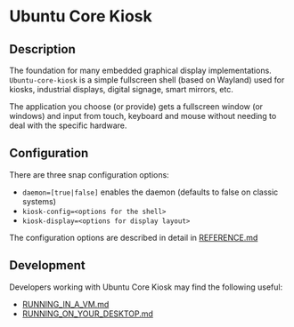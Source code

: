 # Ubuntu Core Kiosk

## Description

The foundation for many embedded graphical display implementations. `Ubuntu-core-kiosk` is a simple fullscreen shell (based on Wayland) used for kiosks, industrial displays, digital signage, smart mirrors, etc.

The application you choose (or provide) gets a fullscreen window (or windows) and input from touch, keyboard and mouse without needing to deal with the specific hardware.

## Configuration

There are three snap configuration options:

* `daemon=[true|false]` enables the daemon (defaults to false on classic systems)
* `kiosk-config=<options for the shell>`
* `kiosk-display=<options for display layout>`

The configuration options are described in detail in [REFERENCE.md](REFERENCE.md)

## Development

Developers working with Ubuntu Core Kiosk may find the following useful:

* [RUNNING_IN_A_VM.md](RUNNING_IN_A_VM.md)
* [RUNNING_ON_YOUR_DESKTOP.md](RUNNING_ON_YOUR_DESKTOP.md)